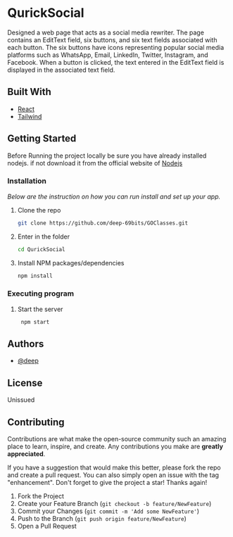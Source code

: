 #     QurickSocial
Designed a web page that acts as a social media rewriter. The page  contains an EditText field, six buttons, and six text fields associated with each button. The six buttons have icons representing popular social media platforms such as WhatsApp, Email, LinkedIn, Twitter, Instagram, and Facebook. When a button is clicked, the text entered in the EditText field  is displayed in the associated text field.







## Built With
* [React](https://react.dev/)
* [Tailwind](https://tailwindcss.com/)



## Getting Started

Before Running the project locally be sure you have already installed nodejs.
if not download it from the official website of [Nodejs](https://nodejs.org/en/)

### Installation

_Below are the instruction on how you can run  install and set up your app._

1. Clone the repo
   ```sh
   git clone https://github.com/deep-69bits/GOClasses.git
   ```
2. Enter in the folder
   ```sh
   cd QurickSocial
   ``` 
3. Install NPM packages/dependencies
   ```sh
   npm install 
   ```
### Executing program 
1. Start the server
   ```sh
    npm start
    ```

## Authors  
* [@deep](https://github.com/deep-69bits/)




## License

Unissued 

## Contributing

Contributions are what make the open-source community such an amazing place to learn, inspire, and create. Any contributions you make are **greatly appreciated**.

If you have a suggestion that would make this better, please fork the repo and create a pull request. You can also simply open an issue with the tag "enhancement".
Don't forget to give the project a star! Thanks again!

1. Fork the Project
2. Create your Feature Branch (`git checkout -b feature/NewFeature`)
3. Commit your Changes (`git commit -m 'Add some NewFeature'`)
4. Push to the Branch (`git push origin feature/NewFeature`)
5. Open a Pull Request
